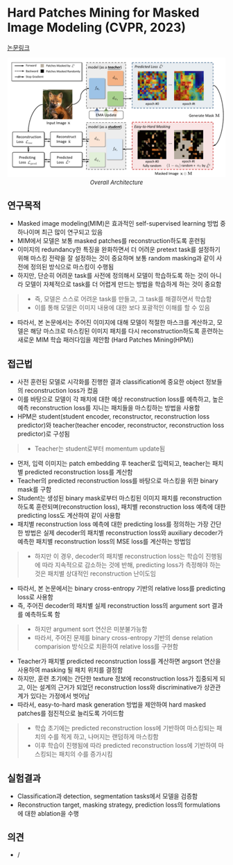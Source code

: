 # Hard Patches Mining for Masked Image Modeling (CVPR, 2023)

[논문링크](https://arxiv.org/abs/2304.05919)

<p align="center">
    <img width="600" alt='fig1' src="../img/wang2023hard.png?raw=true"></br>
    <em><font size=2>Overall Architecture</font></em>
</p>

## 연구목적
- Masked image modeling(MIM)은 효과적인 self-supervised learning 방법 중 하나이며 최근 많이 연구되고 있음
- MIM에서 모델은 보통 masked patches를 reconstruction하도록 훈련됨
- 이미지의 redundancy한 특징을 완화하면서 더 어려운 pretext task를 설정하기 위해 마스킹 전략을 잘 설정하는 것이 중요하며 보통 random masking과 같이 사전에 정의된 방식으로 마스킹이 수행됨
- 하지만, 단순히 어려운 task를 사전에 정의해서 모델이 학습하도록 하는 것이 아니라 모델이 자체적으로 task를 더 어렵게 만드는 방법을 학습하게 하는 것이 중요함
> - 즉, 모델은 스스로 어려운 task를 만들고, 그 task를 해결하면서 학습함
> - 이를 통해 모델은 이미지 내용에 대한 보다 포괄적인 이해를 할 수 있음
- 따라서, 본 논문에서는 주어진 이미지에 대해 모델이 적절한 마스크를 계산하고, 모델은 해당 마스크로 마스킹된 이미지 패치를 다시 reconstruction하도록 훈련하는 새로운 MIM 학습 패러다임을 제안함 (Hard Patches Mining(HPM))

## 접근법
- 사전 훈련된 모델로 시각화를 진행한 결과 classification에 중요한 object 정보들의 reconstruction loss가 컸음
- 이를 바탕으로 모델이 각 패치에 대한 예상 reconstruction loss를 예측하고, 높은 예측 reconstruction loss를 지니는 패치들을 마스킹하는 방법을 사용함
- HPM은 student(student encoder, reconstructor, reconstruction loss predictor)와 teacher(teacher encoder, reconstructor, reconstruction loss predictor)로 구성됨
> - Teacher는 student로부터 momentum update됨
- 먼저, 입력 이미지는 patch embedding 후 teacher로 입력되고, teacher는 패치별 predicted reconstruction loss를 계산함
- Teacher의 predicted reconstruction loss를 바탕으로 마스킹을 위한 binary mask를 구함
- Student는 생성된 binary mask로부터 마스킹된 이미지 패치를 reconstruction하도록 훈련되며(reconstruction loss), 패치별 reconstruction loss 예측에 대한 predicting loss도 계산하여 같이 사용함
- 패치별 reconstruction loss 예측에 대한 predicting loss를 정의하는 가장 간단한 방법은 실제 decoder의 패치별 reconstruction loss와 auxiliary decoder가 예측한 패치별 reconstruction loss의 MSE loss를 계산하는 방법임
> - 하지만 이 경우, decoder의 패치별 reconstruction loss는 학습이 진행됨에 따라 지속적으로 감소하는 것에 반해, predicting loss가 측정해야 하는 것은 패치별 상대적인 reconstruction 난이도임
- 따라서, 본 논문에서는 binary cross-entropy 기반의 relative loss를 predicting loss로 사용함
- 즉, 주어진 decoder의 패치별 실제 reconstruction loss의 argument sort 결과를 예측하도록 함
> - 하지만 argument sort 연산은 미분불가능함
> - 따라서, 주어진 문제를 binary cross-entropy 기반의 dense relation comparision 방식으로 치환하여 relative loss를 구현함
- Teacher가 패치별 predicted reconstruction loss를 계산하면 argsort 연산을 사용하여 masking 될 패치 위치를 결정함
- 하지만, 훈련 초기에는 간단한 texture 정보에 reconstruction loss가 집중되게 되고, 이는 설계의 근거가 되었던 reconstruction loss와 discriminative가 상관관계가 있다는 가정에서 벗어남
- 따라서, easy-to-hard mask generation 방법을 제안하여 hard masked patches를 점진적으로 늘리도록 가이드함
> - 학습 초기에는 predicted reconstruction loss에 기반하여 마스킹되는 패치의 수를 적게 하고, 나머지는 랜덤하게 마스킹함
> - 이후 학습이 진행됨에 따라 predicted reconstruction loss에 기반하여 마스킹되는 패치의 수를 증가시킴

## 실험결과
- Classification과 detection, segmentation tasks에서 모델을 검증함
- Reconstruction target, masking strategy, prediction loss의 formulations에 대한 ablation을 수행

## 의견
- /